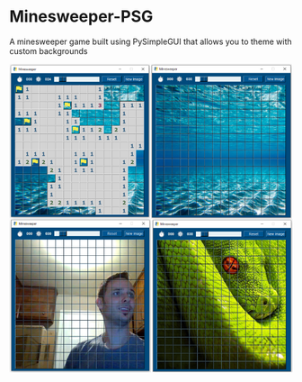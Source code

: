 # Minesweeper-PSG
 A minesweeper game built using PySimpleGUI that allows you to theme with custom backgrounds

![](examples/examples_all.png)
